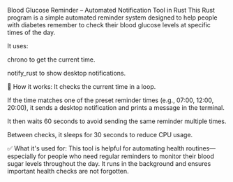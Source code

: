 Blood Glucose Reminder – Automated Notification Tool in Rust
This Rust program is a simple automated reminder system designed to help people with diabetes remember to check their blood glucose levels at specific times of the day.

It uses:

chrono to get the current time.

notify_rust to show desktop notifications.

🔧 How it works:
It checks the current time in a loop.

If the time matches one of the preset reminder times (e.g., 07:00, 12:00, 20:00), it sends a desktop notification and prints a message in the terminal.

It then waits 60 seconds to avoid sending the same reminder multiple times.

Between checks, it sleeps for 30 seconds to reduce CPU usage.

✅ What it's used for:
This tool is helpful for automating health routines—especially for people who need regular reminders to monitor their blood sugar levels throughout the day. It runs in the background and ensures important health checks are not forgotten.

